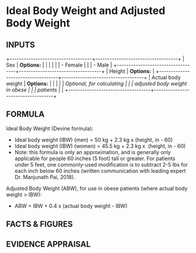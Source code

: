 # Ideal Body Weight and Adjusted Body Weight

## INPUTS

+-----------------------------------+-----------------------------------+
| Sex                               | **Options:**                      |
|                                   |                                   |
|                                   | -   Female                        |
|                                   | -   Male                          |
+-----------------------------------+-----------------------------------+
| Height                            | **Options:**                      |
+-----------------------------------+-----------------------------------+
| Actual body weight                | **Options:**                      |
|                                   |                                   |
| *Optional, for calculating        |                                   |
| adjusted body weight in obese     |                                   |
| patients*                         |                                   |
+-----------------------------------+-----------------------------------+

## FORMULA

Ideal Body Weight (Devine formula):

-   Ideal body weight (IBW) (men) = 50 kg + 2.3 kg x (height, in - 60)
-   Ideal body weight (IBW) (women) = 45.5 kg + 2.3 kg x  (height, in -
    60)
-   Note: this formula is only an approximation, and is generally only
    applicable for people 60 inches (5 foot) tall or greater. For
    patients under 5 feet, one commonly-used modification is to subtract
    2-5 lbs for each inch below 60 inches (written communication with
    leading expert Dr. Manjunath Pai, 2018).

<div>

Adjusted Body Weight (ABW), for use in obese patients (where actual body
weight \> IBW):

</div>

-   ABW = IBW + 0.4 x (actual body weight - IBW)

## FACTS & FIGURES

## EVIDENCE APPRAISAL
